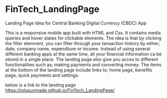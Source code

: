 # FinTech_LandingPage
Landing Page Idea for Central Banking Digital Currency (CBDC) App 

This is a responsive mobile app built with HTML and Css. 
It contains media queries and hover states for clickable elements.
The idea is that by clicking the filter elemnent, you can filter through your tansaction history by either; date, company name, expenditure or income. 
Instead of using several different banking apps at the same time, all your financial information ca be stored in a single place. The landing page
also give you acces to different functionalities such as; making payments and converting money.
The items at the bottom of the landing page include links to; home page, benefits page, quick payments and settings.

below is a link to the landing page
https://jolusunmade.github.io/FinTech_LandingPage/
